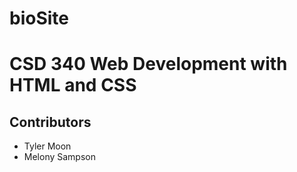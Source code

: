 # bioSite
<h1>CSD 340 Web Development with HTML and CSS</h1>
<h2>Contributors</h2>
<ul>
  <li>Tyler Moon</li>
  <li>Melony Sampson</li>
</ul>